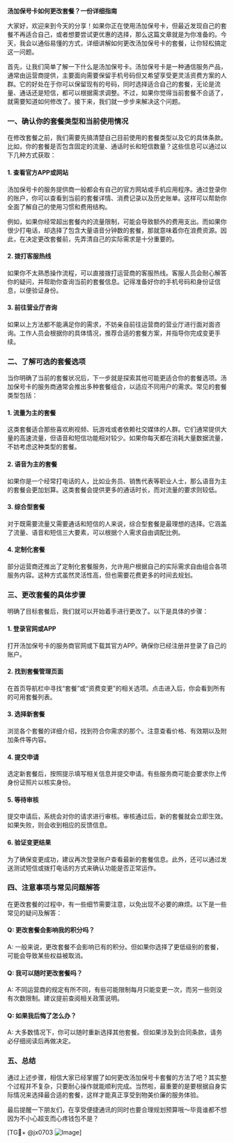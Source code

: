 **汤加保号卡如何更改套餐？一份详细指南**

大家好，欢迎来到今天的分享！如果你正在使用汤加保号卡，但最近发现自己的套餐不再适合自己，或者想要尝试更优惠的选择，那么这篇文章就是为你准备的。今天，我会以通俗易懂的方式，详细讲解如何更改汤加保号卡的套餐，让你轻松搞定这一问题。

首先，让我们简单了解一下什么是汤加保号卡。汤加保号卡是一种通信服务产品，通常由运营商提供，主要面向需要保留手机号码但又希望享受更灵活资费方案的人群。它的好处在于你可以保留现有的号码，同时选择适合自己的套餐，无论是流量、通话还是短信，都可以根据需求调整。不过，如果你觉得当前套餐不合适了，就需要知道如何修改了。接下来，我们就一步步来解决这个问题。

### 一、确认你的套餐类型和当前使用情况

在修改套餐之前，我们需要先搞清楚自己目前使用的套餐类型以及它的具体条款。比如，你的套餐是否包含固定的流量、通话时长和短信数量？这些信息可以通过以下几种方式获取：

#### 1. 查看官方APP或网站
汤加保号卡的服务提供商一般都会有自己的官方网站或手机应用程序。通过登录你的账户，你可以查看到当前的套餐详情、消费记录以及历史账单。这样可以帮助你全面了解自己的使用习惯和费用结构。

例如，如果你经常超出套餐内的流量限制，可能会导致额外的费用支出。而如果你很少打电话，却选择了包含大量语音分钟数的套餐，那就意味着你在浪费资源。因此，在决定更改套餐前，先弄清自己的实际需求是十分重要的。

#### 2. 拨打客服热线
如果你不太熟悉操作流程，可以直接拨打运营商的客服热线。客服人员会耐心解答你的疑问，并帮助你查询当前的套餐信息。记得准备好你的手机号码和身份证信息，以便验证身份。

#### 3. 前往营业厅咨询
如果以上方法都不能满足你的需求，不妨亲自前往运营商的营业厅进行面对面咨询。工作人员会根据你的具体情况，推荐合适的套餐方案，并指导你完成变更手续。

### 二、了解可选的套餐选项

当你明确了当前的套餐状况后，下一步就是探索其他可能更适合你的套餐选项。汤加保号卡的服务商通常会推出多种套餐组合，以适应不同用户的需求。常见的套餐类型包括：

#### 1. 流量为主的套餐
这类套餐适合那些喜欢刷视频、玩游戏或者依赖社交媒体的人群。它们通常提供大量的高速流量，但语音和短信功能相对较少。如果你每天都在消耗大量数据流量，不妨考虑这种类型的套餐。

#### 2. 语音为主的套餐
如果你是一个经常打电话的人，比如业务员、销售代表等职业人士，那么语音为主的套餐会更加划算。这类套餐会提供更多的通话时长，而对流量的要求则较低。

#### 3. 综合型套餐
对于既需要流量又需要通话和短信的人来说，综合型套餐是最理想的选择。它涵盖了流量、语音和短信三大要素，可以根据个人需求自由调配比例。

#### 4. 定制化套餐
部分运营商还推出了定制化套餐服务，允许用户根据自己的实际需求自由组合各项服务内容。这种方式虽然灵活性高，但也需要花费更多的时间去规划。

### 三、更改套餐的具体步骤

明确了目标套餐后，我们就可以开始着手进行更改了。以下是具体的步骤：

#### 1. 登录官网或APP
打开汤加保号卡的服务商官网或下载其官方APP。确保你已经注册并登录了自己的账户。

#### 2. 找到套餐管理页面
在首页导航栏中寻找“套餐”或“资费变更”的相关选项。点击进入后，你会看到所有的可用套餐列表。

#### 3. 选择新套餐
浏览各个套餐的详细介绍，找到符合你需求的那个。注意查看价格、有效期以及附加条件等内容。

#### 4. 提交申请
选定新套餐后，按照提示填写相关信息并提交申请。有些服务商可能会要求你上传身份证照片以核实身份。

#### 5. 等待审核
提交申请后，系统会对你的请求进行审核。审核通过后，新的套餐就会立即生效。如果失败，则会收到相应的反馈信息。

#### 6. 验证变更结果
为了确保变更成功，建议再次登录账户查看最新的套餐信息。此外，还可以通过发送测试短信或拨打电话的方式来确认功能是否正常运作。

### 四、注意事项与常见问题解答

在更改套餐的过程中，有一些细节需要注意，以免出现不必要的麻烦。以下是一些常见的疑问及解答：

#### Q: 更改套餐会影响我的积分吗？
A: 一般来说，更改套餐不会影响已有的积分。但如果你选择了更低级别的套餐，可能会导致某些权益被取消。

#### Q: 我可以随时更改套餐吗？
A: 不同运营商的规定有所不同，有些可能限制每月只能变更一次，而另一些则没有次数限制。建议提前查阅相关政策说明。

#### Q: 如果我后悔了怎么办？
A: 大多数情况下，你可以随时重新选择其他套餐。但如果涉及到合同条款，请务必仔细阅读后再做决定。

### 五、总结

通过上述步骤，相信大家已经掌握了如何更改汤加保号卡套餐的方法了吧？其实整个过程并不复杂，只要耐心操作就能顺利完成。当然啦，最重要的是要根据自身实际情况来选择最合适的套餐，这样才能真正享受到物美价廉的服务体验。

最后提醒一下朋友们，在享受便捷通讯的同时也要合理规划预算哦～毕竟谁都不想因为不小心超支而心疼钱包不是？

[TG💪+ @jx0703 ![Image](https://github.com/user-attachments/assets/dbca1d08-cadb-493c-b0ec-ad6f7a83f270)]